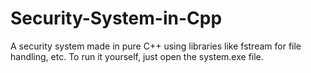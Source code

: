 # Security-System-in-Cpp
 A security system made in pure C++ using libraries like fstream for file handling, etc. To run it yourself, just open the system.exe file.
